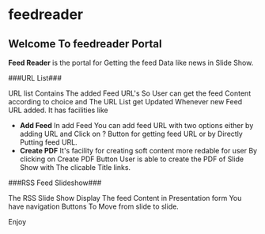 feedreader
==========

## Welcome To feedreader Portal ##


**Feed Reader** is the portal for Getting the feed Data like news in Slide Show.

###URL List###

URL list Contains The added Feed URL's So User can get the feed Content according to choice and The URL List get Updated Whenever new Feed URL added.
It has facilities like
-  **Add Feed**
    In add Feed You can add feed URL with two options either by adding URL and Click on ? Button for getting feed URL or by Directly Putting feed URL.
-  **Create PDF**
    It's facility for creating soft content more redable for user By clicking on Create PDF Button User is able to create the PDF of Slide Show with The clicable Title links.

###RSS Feed Slideshow###

The RSS Slide Show Display The feed Content in Presentation form You have navigation Buttons To Move from slide to slide.

Enjoy



